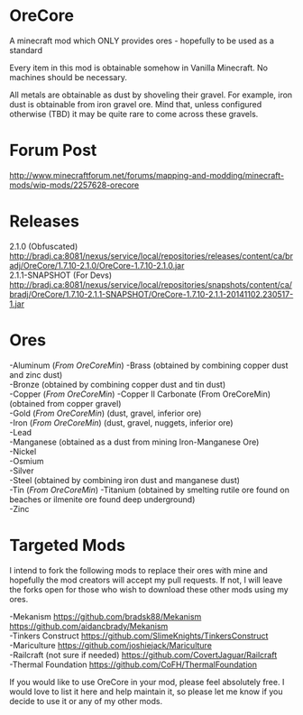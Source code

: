 OreCore
=======

A minecraft mod which ONLY provides ores - hopefully to be used as a standard

Every item in this mod is obtainable somehow in Vanilla Minecraft.  No machines should be necessary.

All metals are obtainable as dust by shoveling their gravel.  For example, iron dust is obtainable from iron gravel 
ore.  Mind that, unless configured otherwise (TBD) it may be quite rare to come across these gravels.

Forum Post
=======
http://www.minecraftforum.net/forums/mapping-and-modding/minecraft-mods/wip-mods/2257628-orecore

Releases
=======

2.1.0 (Obfuscated)  
http://bradj.ca:8081/nexus/service/local/repositories/releases/content/ca/bradj/OreCore/1.7.10-2.1.0/OreCore-1.7.10-2.1.0.jar  
2.1.1-SNAPSHOT (For Devs)  
http://bradj.ca:8081/nexus/service/local/repositories/snapshots/content/ca/bradj/OreCore/1.7.10-2.1.1-SNAPSHOT/OreCore-1.7.10-2.1.1-20141102.230517-1.jar  

Ores
=======
-Aluminum (_From OreCoreMin_)
-Brass (obtained by combining copper dust and zinc dust)  
-Bronze (obtained by combining copper dust and tin dust)  
-Copper  (_From OreCoreMin_)
-Copper II Carbonate (From OreCoreMin) (obtained from copper gravel)  
-Gold (_From OreCoreMin_) (dust, gravel, inferior ore)  
-Iron (_From OreCoreMin_) (dust, gravel, nuggets, inferior ore)  
-Lead  
-Manganese (obtained as a dust from mining Iron-Manganese Ore)  
-Nickel  
-Osmium  
-Silver  
-Steel (obtained by combining iron dust and manganese dust)  
-Tin (_From OreCoreMin_)
-Titanium (obtained by smelting rutile ore found on beaches or ilmenite ore found deep underground)  
-Zinc  

Targeted Mods
=======

I intend to fork the following mods to replace their ores with mine and hopefully the mod creators will accept my 
pull requests.  If not, I will leave the forks open for those who wish to download these other mods using my ores.

-Mekanism https://github.com/bradsk88/Mekanism https://github.com/aidancbrady/Mekanism  
-Tinkers Construct https://github.com/SlimeKnights/TinkersConstruct  
-Mariculture https://github.com/joshiejack/Mariculture  
-Railcraft (not sure if needed) https://github.com/CovertJaguar/Railcraft  
-Thermal Foundation https://github.com/CoFH/ThermalFoundation

If you would like to use OreCore in your mod, please feel absolutely free.  I would love to list it here and help maintain it, so please let me know if you decide to use it or any of my other mods.

